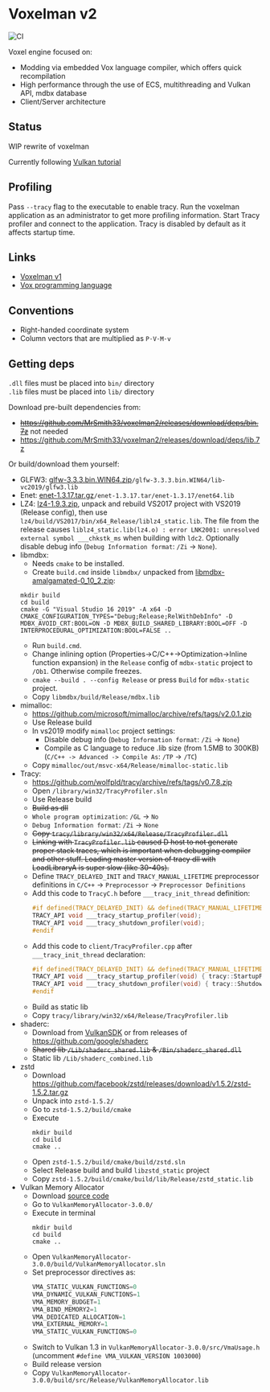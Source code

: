 # Voxelman v2

![CI](https://github.com/MrSmith33/voxelman2/workflows/CI/badge.svg?branch=master&event=push)

Voxel engine focused on:
- Modding via embedded Vox language compiler, which offers quick recompilation
- High performance through the use of ECS, multithreading and Vulkan API, mdbx database
- Client/Server architecture

## Status

WIP rewrite of voxelman

Currently following [Vulkan tutorial](https://vulkan-tutorial.com)

## Profiling

Pass `--tracy` flag to the executable to enable tracy. Run the voxelman application as an administrator to get more profiling information. Start Tracy profiler and connect to the application. Tracy is disabled by default as it affects startup time.

## Links

* [Voxelman v1](https://github.com/MrSmith33/voxelman)
* [Vox programming language](https://github.com/MrSmith33/vox)

## Conventions

* Right-handed coordinate system
* Column vectors that are multiplied as `P⋅V⋅M⋅v`

## Getting deps

`.dll` files must be placed into `bin/` directory\
`.lib` files must be placed into `lib/` directory

Download pre-built dependencies from:
* ~~https://github.com/MrSmith33/voxelman2/releases/download/deps/bin.7z~~ not needed
* https://github.com/MrSmith33/voxelman2/releases/download/deps/lib.7z

Or build/download them yourself:

* GLFW3: [glfw-3.3.3.bin.WIN64.zip](https://github.com/glfw/glfw/releases/download/3.3.3/glfw-3.3.3.bin.WIN64.zip)`/glfw-3.3.3.bin.WIN64/lib-vc2019/glfw3.lib`
* Enet: [enet-1.3.17.tar.gz](http://enet.bespin.org/download/enet-1.3.17.tar.gz)`/enet-1.3.17.tar/enet-1.3.17/enet64.lib`
* LZ4: [lz4-1.9.3.zip](https://github.com/lz4/lz4/releases/download/v1.9.3/lz4_win64_v1_9_3.zip), unpack and rebuild VS2017 project with VS2019 (Release config), then use `lz4/build/VS2017/bin/x64_Release/liblz4_static.lib`. The file from the release causes `liblz4_static.lib(lz4.o) : error LNK2001: unresolved external symbol ___chkstk_ms` when building with `ldc2`. Optionally disable debug info (`Debug Information format`: `/Zi` -> `None`).
* libmdbx:
   * Needs `cmake` to be installed.
   * Create `build.cmd` inside `libmdbx/` unpacked from [libmdbx-amalgamated-0_10_2.zip](https://github.com/erthink/libmdbx/releases/download/v0.10.2/libmdbx-amalgamated-0_10_2.zip):
   ```batch
   mkdir build
   cd build
   cmake -G "Visual Studio 16 2019" -A x64 -D CMAKE_CONFIGURATION_TYPES="Debug;Release;RelWithDebInfo" -D MDBX_AVOID_CRT:BOOL=ON -D MDBX_BUILD_SHARED_LIBRARY:BOOL=OFF -D INTERPROCEDURAL_OPTIMIZATION:BOOL=FALSE ..
   ```
   * Run `build.cmd`.
   * Change inlining option (Properties->C/C++->Optimization->Inline function expansion) in the `Release` config of `mdbx-static` project to `/Ob1`. Otherwise compile freezes.
   * `cmake --build . --config Release` or press `Build` for `mdbx-static` project.
   * Copy `libmdbx/build/Release/mdbx.lib`
* mimalloc:
   * https://github.com/microsoft/mimalloc/archive/refs/tags/v2.0.1.zip
   * Use Release build
   * In vs2019 modify `mimalloc` project settings:
      - Disable debug info (`Debug Information format`: `/Zi` -> `None`)
      - Compile as C language to reduce .lib size (from 1.5MB to 300KB) (`C/C++ -> Advanced -> Compile As`: `/TP` -> `/TC`)
   * Copy `mimalloc/out/msvc-x64/Release/mimalloc-static.lib`
* Tracy:
   * https://github.com/wolfpld/tracy/archive/refs/tags/v0.7.8.zip
   * Open `/library/win32/TracyProfiler.sln`
   * Use Release build
   * ~~Build as dll~~
   * `Whole program optimization`: `/GL` -> `No`
   * `Debug Information format`: `/Zi` -> `None`
   * ~~Copy `tracy/library/win32/x64/Release/TracyProfiler.dll`~~
   * ~~Linking with `TracyProfiler.lib` caused D host to not generate proper stack traces, which is important when debugging compiler and other stuff. Loading master version of tracy dll with LoadLibraryA is super slow (like 30-40s).~~
   * Define `TRACY_DELAYED_INIT` and `TRACY_MANUAL_LIFETIME` preprocessor definitions in `C/C++` -> `Preprocessor` -> `Preprocessor Definitions`
   * Add this code to `TracyC.h` before `___tracy_init_thread` definition:
     ```C
     #if defined(TRACY_DELAYED_INIT) && defined(TRACY_MANUAL_LIFETIME)
     TRACY_API void ___tracy_startup_profiler(void);
     TRACY_API void ___tracy_shutdown_profiler(void);
     #endif
     ```
   * Add this code to `client/TracyProfiler.cpp` after `___tracy_init_thread` declaration:
     ```C
     #if defined(TRACY_DELAYED_INIT) && defined(TRACY_MANUAL_LIFETIME)
     TRACY_API void ___tracy_startup_profiler(void) { tracy::StartupProfiler(); }
     TRACY_API void ___tracy_shutdown_profiler(void) { tracy::ShutdownProfiler(); }
     #endif
     ```
   * Build as static lib
   * Copy `tracy/library/win32/x64/Release/TracyProfiler.lib`
* shaderc:
   * Download from [VulkanSDK](https://vulkan.lunarg.com/sdk/home) or from releases of https://github.com/google/shaderc
   * ~~Shared lib `/Lib/shaderc_shared.lib` & `/Bin/shaderc_shared.dll`~~
   * Static lib `/Lib/shaderc_combined.lib`
* zstd
   * Download https://github.com/facebook/zstd/releases/download/v1.5.2/zstd-1.5.2.tar.gz
   * Unpack into `zstd-1.5.2/`
   * Go to `zstd-1.5.2/build/cmake`
   * Execute
     ```
     mkdir build
     cd build
     cmake ..
     ```
   * Open `zstd-1.5.2/build/cmake/build/zstd.sln`
   * Select Release build and build `libzstd_static` project
   * Copy `zstd-1.5.2/build/cmake/build/lib/Release/zstd_static.lib`
* Vulkan Memory Allocator
  * Download [source code](https://github.com/GPUOpen-LibrariesAndSDKs/VulkanMemoryAllocator/archive/refs/tags/v3.0.0.zip)
  * Go to `VulkanMemoryAllocator-3.0.0/`
  * Execute in terminal
    ```
    mkdir build
    cd build
    cmake ..
    ```
  * Open `VulkanMemoryAllocator-3.0.0/build/VulkanMemoryAllocator.sln`
  * Set preprocessor directives as:
    ```C
    VMA_STATIC_VULKAN_FUNCTIONS=0
    VMA_DYNAMIC_VULKAN_FUNCTIONS=1
    VMA_MEMORY_BUDGET=1
    VMA_BIND_MEMORY2=1
    VMA_DEDICATED_ALLOCATION=1
    VMA_EXTERNAL_MEMORY=1
    VMA_STATIC_VULKAN_FUNCTIONS=0
    ```
  * Switch to Vulkan 1.3 in `VulkanMemoryAllocator-3.0.0/src/VmaUsage.h` (uncomment `#define VMA_VULKAN_VERSION 1003000`)
  * Build release version
  * Copy `VulkanMemoryAllocator-3.0.0/build/src/Release/VulkanMemoryAllocator.lib`